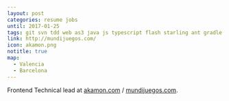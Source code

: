 ```yaml
---
layout: post
categories: resume jobs
until: 2017-01-25
tags: git svn tdd web as3 java js typescript flash starling ant gradle maven kanban scrum pomodoro webgl stage3d games promises android ios mobile intellij kotlin jtransc libgdx
link: http://mundijuegos.com/
icon: akamon.png
notitle: true
map:
  - Valencia
  - Barcelona
---
```


Frontend Technical lead at [akamon.com](http://akamon.com/) / [mundijuegos.com](http://mundijuegos.com/).
